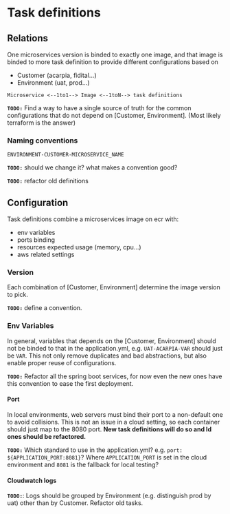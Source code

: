 # Task definitions

## Relations

One microservices version is binded to exactly one image, and that image is binded to more task definition to provide different configurations based on 
 - Customer (acarpia, fidital...)
 - Environment (uat, prod...)

```
Microservice <--1to1--> Image <--1toN--> task definitions
```

**`TODO:`** Find a way to have a single source of truth for the common configurations that do not depend on [Customer, Environment]. (Most likely terraform is the answer)

### Naming conventions

```
ENVIRONMENT-CUSTOMER-MICROSERVICE_NAME
```

**`TODO:`** should we change it? what makes a convention good?

**`TODO:`** refactor old definitions

## Configuration
 
Task definitions combine a microservices image on ecr with:
 - env variables
 - ports binding
 - resources expected usage (memory, cpu...)
 - aws related settings

### Version

Each combination of [Customer, Environment] determine the image version to pick.

**`TODO:`** define a convention.

### Env Variables

In general, variables that depends on the [Customer, Environment] should not be binded to that in the application.yml, e.g. `UAT-ACARPIA-VAR` should just be `VAR`. This not only remove duplicates and bad abstractions, but also enable proper reuse of configurations.

**`TODO:`** Refactor all the spring boot services, for now even the new ones have this convention to ease the first deployment.

#### Port

In local environments, web servers must bind their port to a non-default one to avoid collisions. This is not an issue in a cloud setting, so each container should just map to the 8080 port. **New task definitions will do so and ld ones should be refactored.**

**`TODO:`** Which standard to use in the application.yml? e.g. `port: ${APPLICATION_PORT:8081}`? Where `APPLICATION_PORT` is set in the cloud environment and `8081` is the fallback for local testing?

#### Cloudwatch logs

**`TODO:`**: Logs should be grouped by Environment (e.g. distinguish prod by uat) other than by Customer. Refactor old tasks.

